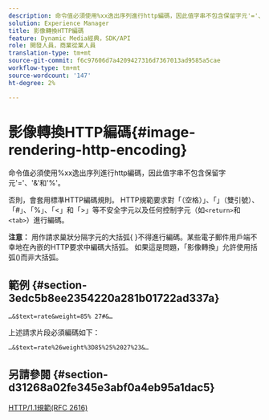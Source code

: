 ```yaml
---
description: 命令值必須使用%xx逸出序列進行http編碼，因此值字串不包含保留字元'='、'&'和'%'。
solution: Experience Manager
title: 影像轉換HTTP編碼
feature: Dynamic Media經典，SDK/API
role: 開發人員，商業從業人員
translation-type: tm+mt
source-git-commit: f6c97606d7a4209427316d7367013ad9585a5cae
workflow-type: tm+mt
source-wordcount: '147'
ht-degree: 2%

---
```



# 影像轉換HTTP編碼{#image-rendering-http-encoding}

命令值必須使用%xx逸出序列進行http編碼，因此值字串不包含保留字元&#39;=&#39;、&#39;&amp;&#39;和&#39;%&#39;。

否則，會套用標準HTTP編碼規則。 HTTP規範要求對「（空格）」、「」（雙引號）、「#」、「%」、「&lt;」和「>」等不安全字元以及任何控制字元（如`<return>`和`<tab>`）進行編碼。

**注意：** 用作請求巢狀分隔字元的大括弧{ }不得進行編碼。某些電子郵件用戶端不幸地在內嵌的HTTP要求中編碼大括弧。 如果這是問題，「影像轉換」允許使用括弧()而非大括弧。

## 範例 {#section-3edc5b8ee2354220a281b01722ad337a}

`…&$text=rate&weight=85% 27#&…`

上述請求片段必須編碼如下：

`…&$text=rate%26weight%3D85%25%2027%23&…`

## 另請參閱 {#section-d31268a02fe345e3abf0a4eb95a1dac5}

[HTTP/1.1規範(RFC 2616)](https://www.w3.org/Protocols/rfc2616/rfc2616.html)
